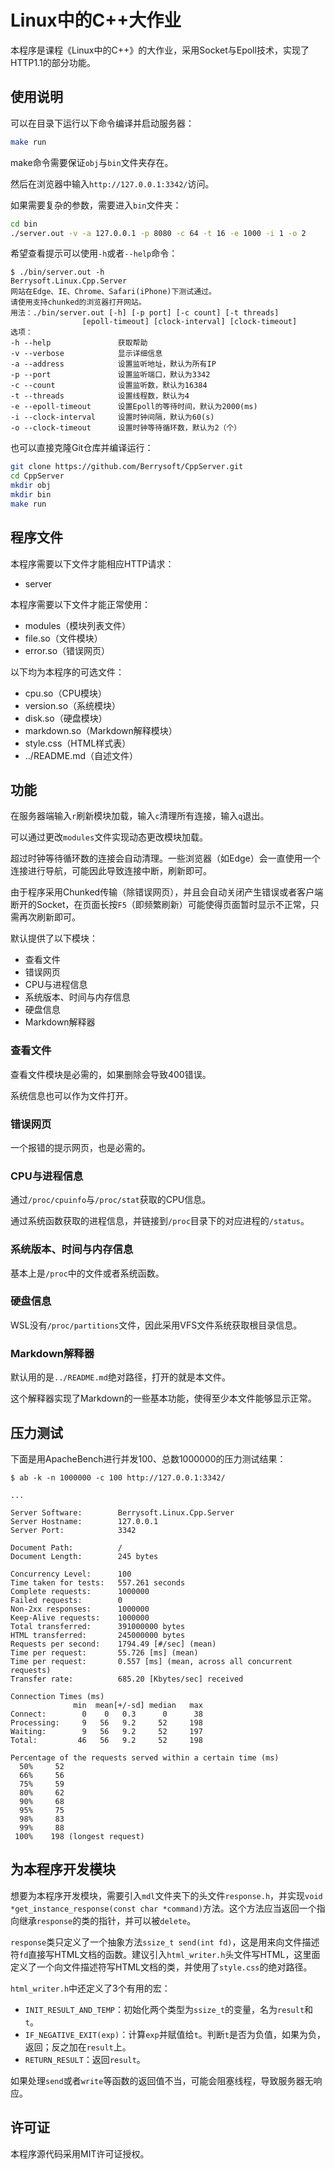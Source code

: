 # Linux中的C++大作业
本程序是课程《Linux中的C++》的大作业，采用Socket与Epoll技术，实现了HTTP1.1的部分功能。
## 使用说明
可以在目录下运行以下命令编译并启动服务器：
``` bash
make run
```
make命令需要保证`obj`与`bin`文件夹存在。

然后在浏览器中输入`http://127.0.0.1:3342/`访问。

如果需要复杂的参数，需要进入`bin`文件夹：
``` bash
cd bin
./server.out -v -a 127.0.0.1 -p 8080 -c 64 -t 16 -e 1000 -i 1 -o 2
```
希望查看提示可以使用`-h`或者`--help`命令：
```
$ ./bin/server.out -h
Berrysoft.Linux.Cpp.Server
网站在Edge、IE、Chrome、Safari(iPhone)下测试通过。
请使用支持chunked的浏览器打开网站。
用法：./bin/server.out [-h] [-p port] [-c count] [-t threads]
                [epoll-timeout] [clock-interval] [clock-timeout]
选项：
-h --help               获取帮助
-v --verbose            显示详细信息
-a --address            设置监听地址，默认为所有IP
-p --port               设置监听端口，默认为3342
-c --count              设置监听数，默认为16384
-t --threads            设置线程数，默认为4
-e --epoll-timeout      设置Epoll的等待时间，默认为2000(ms)
-i --clock-interval     设置时钟间隔，默认为60(s)
-o --clock-timeout      设置时钟等待循环数，默认为2（个）
```

也可以直接克隆Git仓库并编译运行：
``` bash
git clone https://github.com/Berrysoft/CppServer.git
cd CppServer
mkdir obj
mkdir bin
make run
```
## 程序文件
本程序需要以下文件才能相应HTTP请求：
* server

本程序需要以下文件才能正常使用：
* modules（模块列表文件）
* file.so（文件模块）
* error.so（错误网页）

以下均为本程序的可选文件：
* cpu.so（CPU模块）
* version.so（系统模块）
* disk.so（硬盘模块）
* markdown.so（Markdown解释模块）
* style.css（HTML样式表）
* ../README.md（自述文件）
## 功能
在服务器端输入`r`刷新模块加载，输入`c`清理所有连接，输入`q`退出。

可以通过更改`modules`文件实现动态更改模块加载。

超过时钟等待循环数的连接会自动清理。一些浏览器（如Edge）会一直使用一个连接进行导航，可能因此导致连接中断，刷新即可。

由于程序采用Chunked传输（除错误网页），并且会自动关闭产生错误或者客户端断开的Socket，在页面长按`F5`（即频繁刷新）可能使得页面暂时显示不正常，只需再次刷新即可。

默认提供了以下模块：
* 查看文件
* 错误网页
* CPU与进程信息
* 系统版本、时间与内存信息
* 硬盘信息
* Markdown解释器
### 查看文件
查看文件模块是必需的，如果删除会导致400错误。

系统信息也可以作为文件打开。
### 错误网页
一个报错的提示网页，也是必需的。
### CPU与进程信息
通过`/proc/cpuinfo`与`/proc/stat`获取的CPU信息。

通过系统函数获取的进程信息，并链接到`/proc`目录下的对应进程的`/status`。
### 系统版本、时间与内存信息
基本上是`/proc`中的文件或者系统函数。
### 硬盘信息
WSL没有`/proc/partitions`文件，因此采用VFS文件系统获取根目录信息。
### Markdown解释器
默认用的是`../README.md`绝对路径，打开的就是本文件。

这个解释器实现了Markdown的一些基本功能，使得至少本文件能够显示正常。
## 压力测试
下面是用ApacheBench进行并发100、总数1000000的压力测试结果：
```
$ ab -k -n 1000000 -c 100 http://127.0.0.1:3342/

...

Server Software:        Berrysoft.Linux.Cpp.Server
Server Hostname:        127.0.0.1
Server Port:            3342

Document Path:          /
Document Length:        245 bytes

Concurrency Level:      100
Time taken for tests:   557.261 seconds
Complete requests:      1000000
Failed requests:        0
Non-2xx responses:      1000000
Keep-Alive requests:    1000000
Total transferred:      391000000 bytes
HTML transferred:       245000000 bytes
Requests per second:    1794.49 [#/sec] (mean)
Time per request:       55.726 [ms] (mean)
Time per request:       0.557 [ms] (mean, across all concurrent requests)
Transfer rate:          685.20 [Kbytes/sec] received

Connection Times (ms)
              min  mean[+/-sd] median   max
Connect:        0    0   0.3      0      38
Processing:     9   56   9.2     52     198
Waiting:        9   56   9.2     52     197
Total:         46   56   9.2     52     198

Percentage of the requests served within a certain time (ms)
  50%     52
  66%     56
  75%     59
  80%     62
  90%     68
  95%     75
  98%     83
  99%     88
 100%    198 (longest request)
```
## 为本程序开发模块
想要为本程序开发模块，需要引入`mdl`文件夹下的头文件`response.h`，并实现`void *get_instance_response(const char *command)`方法。这个方法应当返回一个指向继承`response`的类的指针，并可以被`delete`。

`response`类只定义了一个抽象方法`ssize_t send(int fd)`，这是用来向文件描述符`fd`直接写HTML文档的函数。建议引入`html_writer.h`头文件写HTML，这里面定义了一个向文件描述符写HTML文档的类，并使用了`style.css`的绝对路径。

`html_writer.h`中还定义了3个有用的宏：
* `INIT_RESULT_AND_TEMP`：初始化两个类型为`ssize_t`的变量，名为`result`和`t`。
* `IF_NEGATIVE_EXIT(exp)`：计算`exp`并赋值给`t`。判断`t`是否为负值，如果为负，返回；反之加在`result`上。
* `RETURN_RESULT`：返回`result`。

如果处理`send`或者`write`等函数的返回值不当，可能会阻塞线程，导致服务器无响应。
## 许可证
本程序源代码采用MIT许可证授权。
